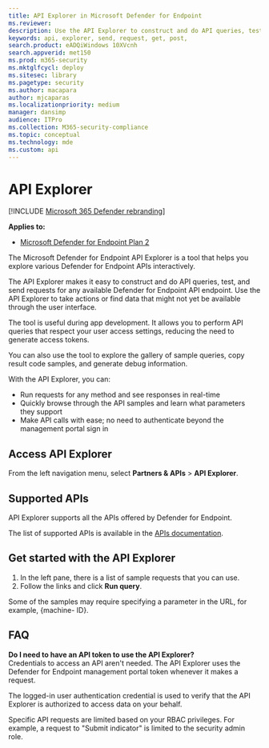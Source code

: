 ```yaml
---
title: API Explorer in Microsoft Defender for Endpoint
ms.reviewer:
description: Use the API Explorer to construct and do API queries, test, and send requests for any available API
keywords: api, explorer, send, request, get, post,
search.product: eADQiWindows 10XVcnh
search.appverid: met150
ms.prod: m365-security
ms.mktglfcycl: deploy
ms.sitesec: library
ms.pagetype: security
ms.author: macapara
author: mjcaparas
ms.localizationpriority: medium
manager: dansimp
audience: ITPro
ms.collection: M365-security-compliance
ms.topic: conceptual
ms.technology: mde
ms.custom: api
---
```


# API Explorer

[!INCLUDE [Microsoft 365 Defender rebranding](../../includes/microsoft-defender.md)]

**Applies to:**
- [Microsoft Defender for Endpoint Plan 2](https://go.microsoft.com/fwlink/?linkid=2154037)

The Microsoft Defender for Endpoint API Explorer is a tool that helps you explore various Defender for Endpoint APIs interactively.

The API Explorer makes it easy to construct and do API queries, test, and send requests for any available Defender for Endpoint API endpoint. Use the API Explorer to take actions or find data that might not yet be available through the user interface.

The tool is useful during app development. It allows you to perform API queries that respect your user access settings, reducing the need to generate access tokens.

You can also use the tool to explore the gallery of sample queries, copy result code samples, and generate debug information.

With the API Explorer, you can:

- Run requests for any method and see responses in real-time
- Quickly browse through the API samples and learn what parameters they support
- Make API calls with ease; no need to authenticate beyond the management portal sign in

## Access API Explorer

From the left navigation menu, select **Partners & APIs** \> **API Explorer**.

## Supported APIs

API Explorer supports all the APIs offered by Defender for Endpoint.

The list of supported APIs is available in the [APIs documentation](apis-intro.md).

## Get started with the API Explorer

1. In the left pane, there is a list of sample requests that you can use.
2. Follow the links and click **Run query**.

Some of the samples may require specifying a parameter in the URL, for example, {machine- ID}.

## FAQ

**Do I need to have an API token to use the API Explorer?** <br>
Credentials to access an API aren't needed. The API Explorer uses the Defender for Endpoint management portal token whenever it makes a request.

The logged-in user authentication credential is used to verify that the API Explorer is authorized to access data on your behalf.

Specific API requests are limited based on your RBAC privileges. For example, a request to "Submit indicator" is limited to the security admin role.
